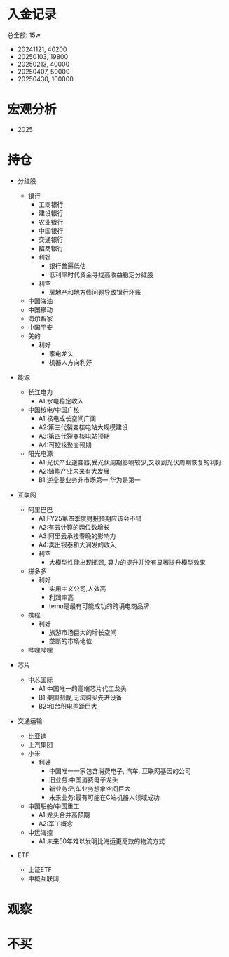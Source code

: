 # 入金记录
总金额: 15w
* 20241121, 40200
* 20250103, 19800
* 20250213, 40000
* 20250407, 50000
* 20250430, 100000

# 宏观分析
* 2025




# 持仓
* 分红股
  * 银行
    * 工商银行
    * 建设银行
    * 农业银行
    * 中国银行
    * 交通银行
    * 招商银行
    * 利好
      * 银行普遍低估
      * 低利率时代资金寻找高收益稳定分红股
    * 利空
      * 房地产和地方债问题导致银行坏账
  * 中国海油
  * 中国移动
  * 海尔智家
  * 中国平安
  * 美的
    * 利好
      * 家电龙头
      * 机器人方向利好

* 能源
  * 长江电力
    * A1:水电稳定收入
  * 中国核电/中国广核
    * A1:核电成长空间广阔
    * A2:第三代裂变核电站大规模建设
    * A3:第四代裂变核电站预期
    * A4:可控核聚变预期
  * 阳光电源
    * A1:光伏产业逆变器,受光伏周期影响较少,又收到光伏周期恢复的利好
    * A2:储能产业未来有大发展
    * B1:逆变器业务非市场第一,华为是第一

* 互联网
  * 阿里巴巴
    * A1:FY25第四季度财报预期应该会不错
    * A2:有云计算的两位数增长
    * A3:阿里云承接春晚的影响力
    * A4:卖出银泰和大润发的收入
    * 利空
      * 大模型性能出现瓶颈, 算力的提升并没有显著提升模型效果
  * 拼多多
    * 利好
      * 实用主义公司,人效高
      * 利润率高
      * temu是最有可能成功的跨境电商品牌
  * 携程
    * 利好
      * 旅游市场巨大的增长空间
      * 垄断的市场地位
  * 哔哩哔哩

* 芯片
  * 中芯国际
    * A1:中国唯一的高端芯片代工龙头
    * B1:美国制裁,无法购买先进设备
    * B2:和台积电差距巨大

* 交通运输
  * 比亚迪
  * 上汽集团
  * 小米
    * 利好
      * 中国唯一一家包含消费电子, 汽车, 互联网基因的公司
      * 旧业务:中国消费电子龙头
      * 新业务:汽车业务想象空间巨大
      * 未来业务:最有可能在C端机器人领域成功
  * 中国船舶/中国重工
    * A1:龙头合并高预期
    * A2:军工概念
  * 中远海控
    * A1:未来50年难以发明比海运更高效的物流方式

* ETF
  * 上证ETF
  * 中概互联网

# 观察



# 不买